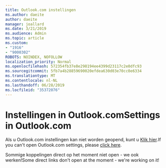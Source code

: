 ```yaml
---
title: Outlook.com instellingen
ms.author: daeite
author: daeite
manager: joallard
ms.date: 3/21/2019
ms.audience: Admin
ms.topic: article
ms.custom:
- "1916"
- "9000302"
ROBOTS: NOINDEX, NOFOLLOW
localization_priority: Normal
ms.openlocfilehash: 572354fb37e8e298194ee4399d23117c2e0dfc93
ms.sourcegitcommit: 5fb7a4b28859690020efdea630d03e70cc0e6334
ms.translationtype: MT
ms.contentlocale: nl-NL
ms.lasthandoff: 06/28/2019
ms.locfileid: "35372076"
---
```

# <a name="settings-in-outlookcom"></a><span data-ttu-id="9cb33-102">Instellingen in Outlook.com</span><span class="sxs-lookup"><span data-stu-id="9cb33-102">Settings in Outlook.com</span></span>

<span data-ttu-id="9cb33-103">Als u Outlook.com instellingen kan niet worden geopend, kunt u [Klik hier](https://outlook.live.com/mail/options/general/timeAndLanguage).</span><span class="sxs-lookup"><span data-stu-id="9cb33-103">If you can't open Outlook.com settings, please [click here](https://outlook.live.com/mail/options/general/timeAndLanguage).</span></span>

<span data-ttu-id="9cb33-104">Sommige koppelingen direct op het moment niet open - we ook werken!</span><span class="sxs-lookup"><span data-stu-id="9cb33-104">Some direct links don't open at the moment - we're working on it!</span></span>